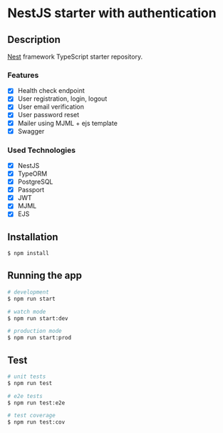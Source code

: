 #  NestJS starter with authentication

## Description

[Nest](https://github.com/nestjs/nest) framework TypeScript starter repository.

### Features

- [x] Health check endpoint
- [x] User registration, login, logout
- [x] User email verification
- [x] User password reset
- [x] Mailer using MJML + ejs template
- [x] Swagger

### Used Technologies

- [x] NestJS
- [x] TypeORM
- [x] PostgreSQL
- [x] Passport
- [x] JWT
- [x] MJML
- [x] EJS

## Installation

```bash
$ npm install
```

## Running the app

```bash
# development
$ npm run start

# watch mode
$ npm run start:dev

# production mode
$ npm run start:prod
```

## Test

```bash
# unit tests
$ npm run test

# e2e tests
$ npm run test:e2e

# test coverage
$ npm run test:cov
```

